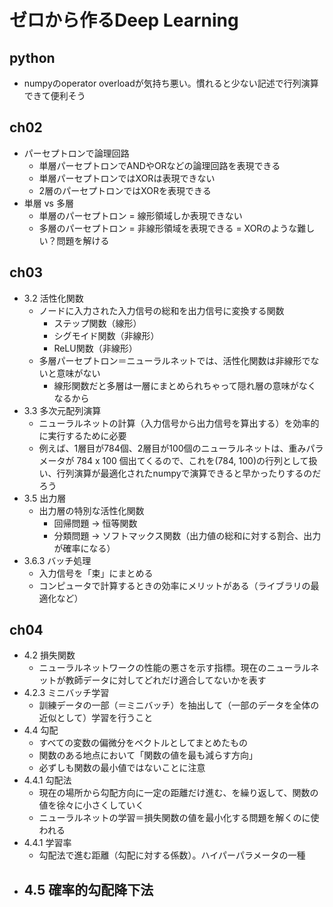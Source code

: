 # ゼロから作るDeep Learning

## python
- numpyのoperator overloadが気持ち悪い。慣れると少ない記述で行列演算できて便利そう

## ch02
- パーセプトロンで論理回路
  - 単層パーセプトロンでANDやORなどの論理回路を表現できる
  - 単層パーセプトロンではXORは表現できない
  - 2層のパーセプトロンではXORを表現できる
- 単層 vs 多層
  - 単層のパーセプトロン = 線形領域しか表現できない
  - 多層のパーセプトロン = 非線形領域を表現できる = XORのような難しい？問題を解ける

## ch03
- 3.2 活性化関数
  - ノードに入力された入力信号の総和を出力信号に変換する関数
    - ステップ関数（線形）
    - シグモイド関数（非線形）
    - ReLU関数（非線形）
  - 多層パーセプトロン＝ニューラルネットでは、活性化関数は非線形でないと意味がない
    - 線形関数だと多層は一層にまとめられちゃって隠れ層の意味がなくなるから
- 3.3 多次元配列演算
  - ニューラルネットの計算（入力信号から出力信号を算出する）を効率的に実行するために必要
  - 例えば、1層目が784個、2層目が100個のニューラルネットは、重みパラメータが 784 x 100 個出てくるので、これを(784, 100)の行列として扱い、行列演算が最適化されたnumpyで演算できると早かったりするのだろう
- 3.5 出力層
  - 出力層の特別な活性化関数
    - 回帰問題 → 恒等関数
    - 分類問題 → ソフトマックス関数（出力値の総和に対する割合、出力が確率になる）
- 3.6.3 バッチ処理
  - 入力信号を「束」にまとめる
  - コンピュータで計算するときの効率にメリットがある（ライブラリの最適化など）

## ch04
- 4.2 損失関数
  - ニューラルネットワークの性能の悪さを示す指標。現在のニューラルネットが教師データに対してどれだけ適合してないかを表す
- 4.2.3 ミニバッチ学習
  - 訓練データの一部（＝ミニバッチ）を抽出して（一部のデータを全体の近似として）学習を行うこと
- 4.4 勾配
  - すべての変数の偏微分をベクトルとしてまとめたもの
  - 関数のある地点において「関数の値を最も減らす方向」
  - 必ずしも関数の最小値ではないことに注意
- 4.4.1 勾配法
  - 現在の場所から勾配方向に一定の距離だけ進む、を繰り返して、関数の値を徐々に小さくしていく
  - ニューラルネットの学習＝損失関数の値を最小化する問題を解くのに使われる
- 4.4.1 学習率
  - 勾配法で進む距離（勾配に対する係数）。ハイパーパラメータの一種
- 4.5 確率的勾配降下法
  - 
